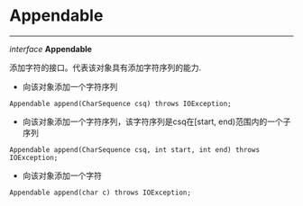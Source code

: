 # Appendable
---
*interface* **Appendable**

添加字符的接口。代表该对象具有添加字符序列的能力.

- 向该对象添加一个字符序列
```
Appendable append(CharSequence csq) throws IOException;
```

- 向该对象添加一个字符序列，该字符序列是csq在[start, end)范围内的一个子序列
```
Appendable append(CharSequence csq, int start, int end) throws IOException;
```

- 向该对象添加一个字符
```
Appendable append(char c) throws IOException;
```

